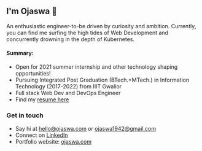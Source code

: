 ## I'm Ojaswa 👋

An enthusiastic engineer-to-be driven by curiosity and ambition. Currently, you can find me surfing the high tides of Web Development and concurrently drowning in the depth of Kubernetes.

#### Summary:
- Open for 2021 summer internship and other technology shaping opportunities!
- Pursuing Integrated Post Graduation (BTech.+MTech.) in Information Technology (2017-2022) from IIIT Gwalior 
- Full stack Web Dev and DevOps Engineer
- Find my [resume here](https://drive.google.com/file/d/1Yuvlj7PVC-vTc6wUh-FfIW_LIBrN9Wsg/view?usp=sharing)

### Get in touch
- Say hi at [hello@ojaswa.com](mailto:hello@ojaswa.com) or [ojaswa1942@gmail.com](mailto:ojaswa1942@gmail.com)
- Connect on [LinkedIn](https://linkedin.com/in/ojaswa23)
- Portfolio website: [ojaswa.com](https://ojaswa.com)

<!--
**ojaswa1942/ojaswa1942** is a ✨ _special_ ✨ repository because its `README.md` (this file) appears on your GitHub profile.

Here are some ideas to get you started:

- 🔭 I’m currently working on ...
- 🌱 I’m currently learning ...
- 👯 I’m looking to collaborate on ...
- 🤔 I’m looking for help with ...
- 💬 Ask me about ...
- 📫 How to reach me: ...
- 😄 Pronouns: ...
- ⚡ Fun fact: ...
-->
